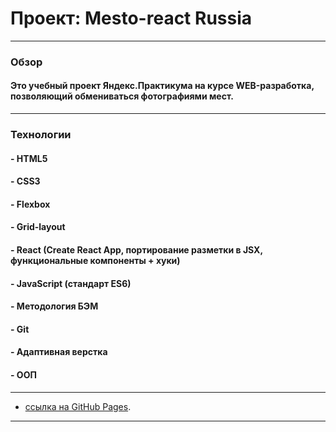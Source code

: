 # Проект: Mesto-react Russia
____
### Обзор
#### Это учебный проект Яндекс.Практикума на курсе WEB-разработка, позволяющий обмениваться фотографиями мест.
_____

### Технологии
#### - HTML5
#### - CSS3
#### - Flexbox
#### - Grid-layout
#### - React (Create React App, портирование разметки в JSX, функциональные компоненты + хуки)
#### - JavaScript (стандарт ES6)
#### - Методология БЭМ
#### - Git
#### - Адаптивная верстка
#### - ООП
____

- [ссылка на GitHub Pages](https://stas-makarov.github.io/mesto-react/public/index.html).

____
